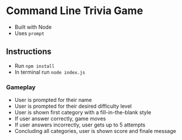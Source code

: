 # Command Line Trivia Game

* Built with Node
* Uses `prompt`

## Instructions
* Run `npm install`
* In terminal run `node index.js`

### Gameplay
* User is prompted for their name
* User is prompted for their desired difficulty level
* User is shown first category with a fill-in-the-blank style
* If user answer correctly, game moves
* If user answers incorrectly, user gets up to 5 attempts
* Concluding all categories, user is shown score and finale message